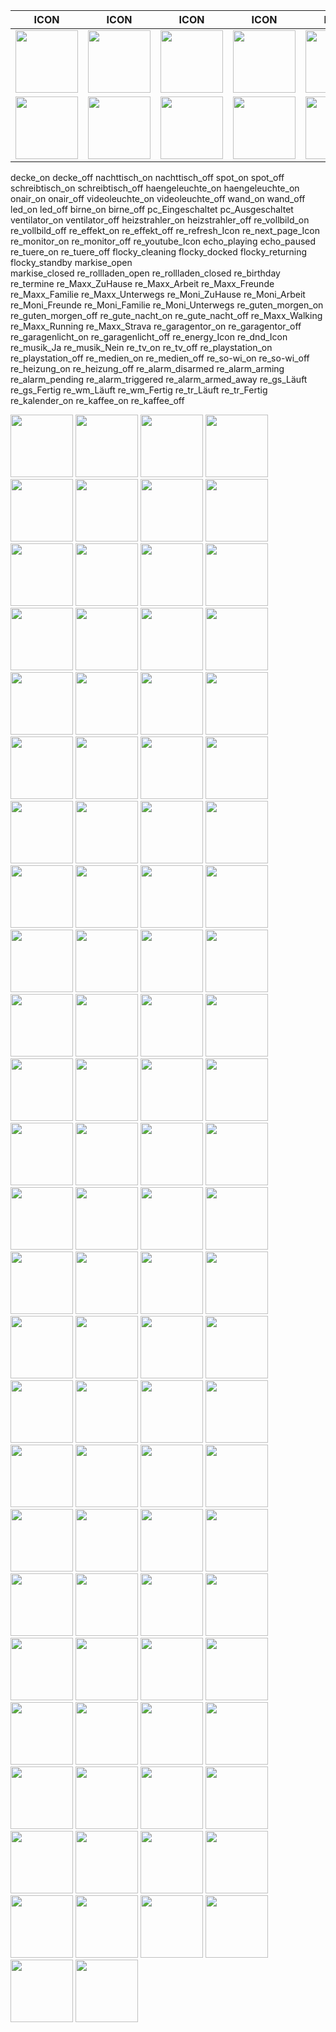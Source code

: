 | **ICON** | **ICON** | **ICON** | **ICON** | **ICON** | **ICON** | **ICON** | **ICON** |
| --- | --- | --- | --- | --- | --- | --- | --- |
| <img src="/../main/01_Haupt-Dashboard/D_Icons/button_birne_off.png" width="100"> | <img src="/../main/01_Haupt-Dashboard/D_Icons/button_birne_on.png" width="100"> | <img src="/../main/01_Haupt-Dashboard/D_Icons/button_decke_off.png" width="100"> | <img src="/../main/01_Haupt-Dashboard/D_Icons/button_decke_on.png" width="100"> | <img src="/../main/01_Haupt-Dashboard/D_Icons/button_echo_paused.png" width="100"> | <img src="/../main/01_Haupt-Dashboard/D_Icons/button_echo_playing.png" width="100"> | <img src="/../main/01_Haupt-Dashboard/D_Icons/button_fail.png" width="100"> | <img src="/../main/01_Haupt-Dashboard/D_Icons/button_flocky_cleaning.png" width="100"> |
| <img src="/../main/01_Haupt-Dashboard/D_Icons/button_flocky_docked.png" width="100"> | <img src="/../main/01_Haupt-Dashboard/D_Icons/button_flocky_returning.png" width="100"> | <img src="/../main/01_Haupt-Dashboard/D_Icons/button_flocky_standby.png" width="100"> | <img src="/../main/01_Haupt-Dashboard/D_Icons/button_re_gs_Fertig.png" width="100"> | <img src="/../main/01_Haupt-Dashboard/D_Icons/button_re_gs_Läuft.png" width="100"> | <img src="/../main/01_Haupt-Dashboard/D_Icons/button_haengeleuchte_off.png" width="100"> | <img src="/../main/01_Haupt-Dashboard/D_Icons/button_heizstrahler_off.png" width="100"> | <img src="/../main/01_Haupt-Dashboard/D_Icons/button_heizstrahler_on.png" width="100"> |




decke_on
decke_off
nachttisch_on
nachttisch_off
spot_on
spot_off
schreibtisch_on
schreibtisch_off
haengeleuchte_on
haengeleuchte_on
onair_on
onair_off
videoleuchte_on
videoleuchte_off
wand_on
wand_off
led_on
led_off
birne_on
birne_off
pc_Eingeschaltet
pc_Ausgeschaltet
ventilator_on
ventilator_off
heizstrahler_on
heizstrahler_off
re_vollbild_on
re_vollbild_off
re_effekt_on
re_effekt_off
re_refresh_Icon
re_next_page_Icon
re_monitor_on
re_monitor_off
re_youtube_Icon
echo_playing
echo_paused
re_tuere_on
re_tuere_off
flocky_cleaning
flocky_docked
flocky_returning
flocky_standby
markise_open   
markise_closed
re_rollladen_open
re_rollladen_closed
re_birthday
re_termine
re_Maxx_ZuHause
re_Maxx_Arbeit
re_Maxx_Freunde
re_Maxx_Familie
re_Maxx_Unterwegs
re_Moni_ZuHause
re_Moni_Arbeit
re_Moni_Freunde
re_Moni_Familie
re_Moni_Unterwegs
re_guten_morgen_on
re_guten_morgen_off
re_gute_nacht_on
re_gute_nacht_off
re_Maxx_Walking
re_Maxx_Running
re_Maxx_Strava
re_garagentor_on
re_garagentor_off
re_garagenlicht_on
re_garagenlicht_off
re_energy_Icon
re_dnd_Icon
re_musik_Ja
re_musik_Nein
re_tv_on
re_tv_off
re_playstation_on
re_playstation_off
re_medien_on
re_medien_off
re_so-wi_on
re_so-wi_off
re_heizung_on
re_heizung_off
re_alarm_disarmed
re_alarm_arming
re_alarm_pending
re_alarm_triggered
re_alarm_armed_away
re_gs_Läuft
re_gs_Fertig
re_wm_Läuft
re_wm_Fertig
re_tr_Läuft
re_tr_Fertig
re_kalender_on
re_kaffee_on
re_kaffee_off


<img src="/../main/01_Haupt-Dashboard/D_Icons/button_decke_on.png" width="100">
<img src="/../main/01_Haupt-Dashboard/D_Icons/button_decke_off.png" width="100">
<img src="/../main/01_Haupt-Dashboard/D_Icons/button_nachttisch_on.png" width="100">
<img src="/../main/01_Haupt-Dashboard/D_Icons/button_nachttisch_off.png" width="100">
<img src="/../main/01_Haupt-Dashboard/D_Icons/button_spot_on.png" width="100">
<img src="/../main/01_Haupt-Dashboard/D_Icons/button_spot_off.png" width="100">
<img src="/../main/01_Haupt-Dashboard/D_Icons/button_schreibtisch_on.png" width="100">
<img src="/../main/01_Haupt-Dashboard/D_Icons/button_schreibtisch_off.png" width="100">
<img src="/../main/01_Haupt-Dashboard/D_Icons/button_haengeleuchte_on.png" width="100">
<img src="/../main/01_Haupt-Dashboard/D_Icons/button_haengeleuchte_on.png" width="100">
<img src="/../main/01_Haupt-Dashboard/D_Icons/button_onair_on.png" width="100">
<img src="/../main/01_Haupt-Dashboard/D_Icons/button_onair_off.png" width="100">
<img src="/../main/01_Haupt-Dashboard/D_Icons/button_videoleuchte_on.png" width="100">
<img src="/../main/01_Haupt-Dashboard/D_Icons/button_videoleuchte_off.png" width="100">
<img src="/../main/01_Haupt-Dashboard/D_Icons/button_wand_on.png" width="100">
<img src="/../main/01_Haupt-Dashboard/D_Icons/button_wand_off.png" width="100">
<img src="/../main/01_Haupt-Dashboard/D_Icons/button_led_on.png" width="100">
<img src="/../main/01_Haupt-Dashboard/D_Icons/button_led_off.png" width="100">
<img src="/../main/01_Haupt-Dashboard/D_Icons/button_birne_on.png" width="100">
<img src="/../main/01_Haupt-Dashboard/D_Icons/button_birne_off.png" width="100">
<img src="/../main/01_Haupt-Dashboard/D_Icons/button_pc_Eingeschaltet.png" width="100">
<img src="/../main/01_Haupt-Dashboard/D_Icons/button_pc_Ausgeschaltet.png" width="100">
<img src="/../main/01_Haupt-Dashboard/D_Icons/button_ventilator_on.png" width="100">
<img src="/../main/01_Haupt-Dashboard/D_Icons/button_ventilator_off.png" width="100">
<img src="/../main/01_Haupt-Dashboard/D_Icons/button_heizstrahler_on.png" width="100">
<img src="/../main/01_Haupt-Dashboard/D_Icons/button_heizstrahler_off.png" width="100">
<img src="/../main/01_Haupt-Dashboard/D_Icons/button_re_vollbild_on.png" width="100">
<img src="/../main/01_Haupt-Dashboard/D_Icons/button_re_vollbild_off.png" width="100">
<img src="/../main/01_Haupt-Dashboard/D_Icons/button_re_effekt_on.png" width="100">
<img src="/../main/01_Haupt-Dashboard/D_Icons/button_re_effekt_off.png" width="100">
<img src="/../main/01_Haupt-Dashboard/D_Icons/button_re_refresh_Icon.png" width="100">
<img src="/../main/01_Haupt-Dashboard/D_Icons/button_re_next_page_Icon.png" width="100">
<img src="/../main/01_Haupt-Dashboard/D_Icons/button_re_monitor_on.png" width="100">
<img src="/../main/01_Haupt-Dashboard/D_Icons/button_re_monitor_off.png" width="100">
<img src="/../main/01_Haupt-Dashboard/D_Icons/button_re_youtube_Icon.png" width="100">
<img src="/../main/01_Haupt-Dashboard/D_Icons/button_echo_playing.png" width="100">
<img src="/../main/01_Haupt-Dashboard/D_Icons/button_echo_paused.png" width="100">
<img src="/../main/01_Haupt-Dashboard/D_Icons/button_re_tuere_on.png" width="100">
<img src="/../main/01_Haupt-Dashboard/D_Icons/button_re_tuere_off.png" width="100">
<img src="/../main/01_Haupt-Dashboard/D_Icons/button_flocky_cleaning.png" width="100">
<img src="/../main/01_Haupt-Dashboard/D_Icons/button_flocky_docked.png" width="100">
<img src="/../main/01_Haupt-Dashboard/D_Icons/button_flocky_returning.png" width="100">
<img src="/../main/01_Haupt-Dashboard/D_Icons/button_flocky_standby.png" width="100">
<img src="/../main/01_Haupt-Dashboard/D_Icons/button_markise_open.png" width="100">
<img src="/../main/01_Haupt-Dashboard/D_Icons/button_markise_closed.png" width="100">
<img src="/../main/01_Haupt-Dashboard/D_Icons/button_re_rollladen_open.png" width="100">
<img src="/../main/01_Haupt-Dashboard/D_Icons/button_re_rollladen_closed.png" width="100">
<img src="/../main/01_Haupt-Dashboard/D_Icons/button_re_birthday.png" width="100">
<img src="/../main/01_Haupt-Dashboard/D_Icons/button_re_termine.png" width="100">
<img src="/../main/01_Haupt-Dashboard/D_Icons/button_re_Maxx_ZuHause.png" width="100">
<img src="/../main/01_Haupt-Dashboard/D_Icons/button_re_Maxx_Arbeit.png" width="100">
<img src="/../main/01_Haupt-Dashboard/D_Icons/button_re_Maxx_Freunde.png" width="100">
<img src="/../main/01_Haupt-Dashboard/D_Icons/button_re_Maxx_Familie.png" width="100">
<img src="/../main/01_Haupt-Dashboard/D_Icons/button_re_Maxx_Unterwegs.png" width="100">
<img src="/../main/01_Haupt-Dashboard/D_Icons/button_re_Moni_ZuHause.png" width="100">
<img src="/../main/01_Haupt-Dashboard/D_Icons/button_re_Moni_Arbeit.png" width="100">
<img src="/../main/01_Haupt-Dashboard/D_Icons/button_re_Moni_Freunde.png" width="100">
<img src="/../main/01_Haupt-Dashboard/D_Icons/button_re_Moni_Familie.png" width="100">
<img src="/../main/01_Haupt-Dashboard/D_Icons/button_re_Moni_Unterwegs.png" width="100">
<img src="/../main/01_Haupt-Dashboard/D_Icons/button_re_guten_morgen_on.png" width="100">
<img src="/../main/01_Haupt-Dashboard/D_Icons/button_re_guten_morgen_off.png" width="100">
<img src="/../main/01_Haupt-Dashboard/D_Icons/button_re_gute_nacht_on.png" width="100">
<img src="/../main/01_Haupt-Dashboard/D_Icons/button_re_gute_nacht_off.png" width="100">
<img src="/../main/01_Haupt-Dashboard/D_Icons/button_re_Maxx_Walking.png" width="100">
<img src="/../main/01_Haupt-Dashboard/D_Icons/button_re_Maxx_Running.png" width="100">
<img src="/../main/01_Haupt-Dashboard/D_Icons/button_re_Maxx_Strava.png" width="100">
<img src="/../main/01_Haupt-Dashboard/D_Icons/button_re_garagentor_on.png" width="100">
<img src="/../main/01_Haupt-Dashboard/D_Icons/button_re_garagentor_off.png" width="100">
<img src="/../main/01_Haupt-Dashboard/D_Icons/button_re_garagenlicht_on.png" width="100">
<img src="/../main/01_Haupt-Dashboard/D_Icons/button_re_garagenlicht_off.png" width="100">
<img src="/../main/01_Haupt-Dashboard/D_Icons/button_re_energy_Icon.png" width="100">
<img src="/../main/01_Haupt-Dashboard/D_Icons/button_re_dnd_Icon.png" width="100">
<img src="/../main/01_Haupt-Dashboard/D_Icons/button_re_musik_Ja.png" width="100">
<img src="/../main/01_Haupt-Dashboard/D_Icons/button_re_musik_Nein.png" width="100">
<img src="/../main/01_Haupt-Dashboard/D_Icons/button_re_tv_on.png" width="100">
<img src="/../main/01_Haupt-Dashboard/D_Icons/button_re_tv_off.png" width="100">
<img src="/../main/01_Haupt-Dashboard/D_Icons/button_re_playstation_on.png" width="100">
<img src="/../main/01_Haupt-Dashboard/D_Icons/button_re_playstation_off.png" width="100">
<img src="/../main/01_Haupt-Dashboard/D_Icons/button_re_medien_on.png" width="100">
<img src="/../main/01_Haupt-Dashboard/D_Icons/button_re_medien_off.png" width="100">
<img src="/../main/01_Haupt-Dashboard/D_Icons/button_re_so-wi_on.png" width="100">
<img src="/../main/01_Haupt-Dashboard/D_Icons/button_re_so-wi_off.png" width="100">
<img src="/../main/01_Haupt-Dashboard/D_Icons/button_re_heizung_on.png" width="100">
<img src="/../main/01_Haupt-Dashboard/D_Icons/button_re_heizung_off.png" width="100">
<img src="/../main/01_Haupt-Dashboard/D_Icons/button_re_alarm_disarmed.png" width="100">
<img src="/../main/01_Haupt-Dashboard/D_Icons/button_re_alarm_arming.png" width="100">
<img src="/../main/01_Haupt-Dashboard/D_Icons/button_re_alarm_pending.png" width="100">
<img src="/../main/01_Haupt-Dashboard/D_Icons/button_re_alarm_triggered.png" width="100">
<img src="/../main/01_Haupt-Dashboard/D_Icons/button_re_alarm_armed_away.png" width="100">
<img src="/../main/01_Haupt-Dashboard/D_Icons/button_re_gs_Läuft.png" width="100">
<img src="/../main/01_Haupt-Dashboard/D_Icons/button_re_gs_Fertig.png" width="100">
<img src="/../main/01_Haupt-Dashboard/D_Icons/button_re_wm_Läuft.png" width="100">
<img src="/../main/01_Haupt-Dashboard/D_Icons/button_re_wm_Fertig.png" width="100">
<img src="/../main/01_Haupt-Dashboard/D_Icons/button_re_tr_Läuft.png" width="100">
<img src="/../main/01_Haupt-Dashboard/D_Icons/button_re_tr_Fertig.png" width="100">
<img src="/../main/01_Haupt-Dashboard/D_Icons/button_re_kalender_on.png" width="100">
<img src="/../main/01_Haupt-Dashboard/D_Icons/button_re_kaffee_on.png" width="100">
<img src="/../main/01_Haupt-Dashboard/D_Icons/button_re_kaffee_off.png" width="100">
